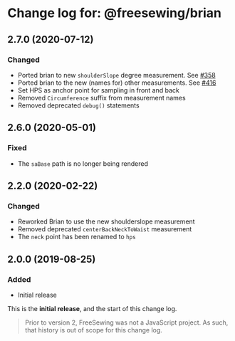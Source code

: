 # Change log for: @freesewing/brian

## 2.7.0 (2020-07-12)

### Changed

- Ported brian to new `shoulderSlope` degree measurement. See [#358](https://github.com/freesewing/freesewing/issues/358)
- Ported brian to the new (names for) other measurements. See [#416](https://github.com/freesewing/freesewing/issues/416)
- Set HPS as anchor point for sampling in front and back
- Removed `Circumference` suffix from measurement names
- Removed deprecated `debug()` statements

## 2.6.0 (2020-05-01)

### Fixed

- The `saBase` path is no longer being rendered

## 2.2.0 (2020-02-22)

### Changed

- Reworked Brian to use the new shoulderslope measurement
- Removed deprecated `centerBackNeckToWaist` measurement
- The `neck` point has been renamed to `hps`

## 2.0.0 (2019-08-25)

### Added

- Initial release

This is the **initial release**, and the start of this change log.

> Prior to version 2, FreeSewing was not a JavaScript project.
> As such, that history is out of scope for this change log.
